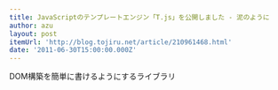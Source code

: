 ```yaml
---
title: JavaScriptのテンプレートエンジン「T.js」を公開しました - 泥のように
author: azu
layout: post
itemUrl: 'http://blog.tojiru.net/article/210961468.html'
date: '2011-06-30T15:00:00.000Z'
---
```

DOM構築を簡単に書けるようにするライブラリ
